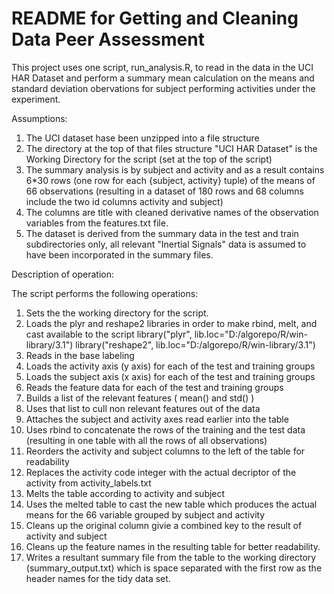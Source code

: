 README for Getting and Cleaning Data Peer Assessment 
========================================================

This project uses one script, run_analysis.R, to read in the data in the UCI HAR Dataset and perform a summary mean calculation on the means and standard deviation obervations for subject performing activities under the experiment.

Assumptions:

1. The UCI dataset hase been unzipped into a file structure
2. The directory at the top of that files structure "UCI HAR Dataset" is the Working Directory for the script (set at the top of the script)
3. The summary analysis is by subject and activity and as a result contains 6*30 rows (one row for each {subject, activity} tuple) of the means of 66 observations (resulting in a dataset of 180 rows and 68 columns include the two id columns activity and subject)
4. The columns are title with cleaned derivative names of the observation variables from the features.txt file.
5. The dataset is derived from the summary data in the test and train subdirectories only, all relevant "Inertial Signals" data is assumed to have been incorporated in the summary files.

Description of operation:

The script performs the following operations:

1. Sets the the working directory for the script.
2. Loads the plyr and reshape2 libraries in order to make rbind, melt, and cast available to the script
library("plyr", lib.loc="D:/algorepo/R/win-library/3.1")
library("reshape2", lib.loc="D:/algorepo/R/win-library/3.1")
3. Reads in the base labeling
4. Loads the activity axis (y axis) for each of the test and training groups
5. Loads the subject axis (x axis) for each of the test and training groups
6. Reads the feature data for each of the test and training groups 
7. Builds a list of the relevant features ( mean() and std() )
8. Uses that list to cull non relevant features out of the data
9. Attaches the subject and activity axes read earlier into the table
10. Uses rbind to concatenate the rows of the training and the test data (resulting in one table with all the rows of all observations)
11. Reorders the activity and subject columns to the left of the table for readability
12. Replaces the activity code integer with the actual decriptor of the activity from activity_labels.txt
13. Melts the table according to activity and subject
14. Uses the melted table to cast the new table which produces the actual means for the 66 variable grouped by subject and activity
15. Cleans up the original column givie a combined key to the result of activity and subject
16. Cleans up the feature names in the resulting table for better readability.
17. Writes a resultant summary file from the table to the working directory (summary_output.txt) which is space separated with the first row as the header names for the tidy data set.
